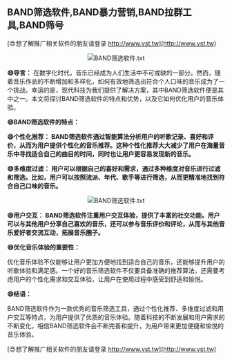 ## **BAND筛选软件,BAND暴力营销,BAND拉群工具,BAND筛号**

[😍想了解推广相关软件的朋友请登录 http://www.vst.tw](http://www.vst.tw)

 <center><img src="https://vst.tw/MP4/tuiguang/png/6.png" alt="BAND筛选软件.txt"></center>

**😄导言：**
在数字化时代，音乐已经成为人们生活中不可或缺的一部分。然而，随着音乐作品的不断增加和多样化，如何有效地筛选出符合个人口味的音乐成为了一个挑战。幸运的是，现代科技为我们提供了解决方案，其中BAND筛选软件便是其中之一。本文将探讨BAND筛选软件的特点和优势，以及它如何优化用户的音乐体验。

**😄BAND筛选软件的特点：**

**😄个性化推荐： BAND筛选软件通过智能算法分析用户的听歌记录、喜好和评价，从而为用户提供个性化的音乐推荐。这种个性化推荐大大减少了用户在海量音乐中寻找适合自己的曲目的时间，同时也让用户更容易发现新的音乐。**

**😄多维度过滤： 用户可以根据自己的喜好和需求，通过多种维度对音乐进行过滤和筛选。比如，用户可以按照流派、年代、歌手等进行筛选，从而更精准地找到符合自己口味的音乐。**

 <center><img src="https://vst.tw/MP4/tuiguang/png/4.png" alt="BAND筛选软件.txt"></center>

**😄用户交互： BAND筛选软件注重用户交互体验，提供了丰富的社交功能。用户可以与其他用户分享自己喜欢的音乐，还可以参与音乐评价和评论，从而与其他音乐爱好者交流互动，拓展音乐圈子。**

**😄优化音乐体验的重要性：**

优化音乐体验不仅能够让用户更加方便地找到适合自己的音乐，还能够提升用户的听歌体验和满足感。一个好的音乐筛选软件不仅要具备准确的推荐算法，还需要考虑用户的个性化需求和交互体验，让用户在使用过程中感受到舒适和愉悦。

**😄结语：**

BAND筛选软件作为一款优秀的音乐筛选工具，通过个性化推荐、多维度过滤和用户交互等特点，为用户提供了优质的音乐体验。随着科技的不断发展和用户需求的不断变化，相信BAND筛选软件会不断完善和提升，为用户带来更加便捷和愉悦的音乐体验。

[😍想了解推广相关软件的朋友请登录 http://www.vst.tw](http://www.vst.tw)



